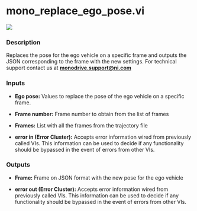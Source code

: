 # mono_replace_ego_pose.vi

<p class="img_container">
<img class="lg_img" src="../mono_replace_ego_pose.png"/>
</p>

### Description

Replaces the pose for the ego vehicle on a specific frame and outputs the JSON corresponding to the frame with the new settings. 
For technical support contact us at <b>monodrive.support@ni.com</b> 

### Inputs

- **Ego pose:**  Values to replace the pose of the ego vehicle on a specific frame.
 

- **Frame number:** Frame number to obtain from the list of frames

- **Frames:**  List with all the frames from the trajectory file

- **error in (Error Cluster):** Accepts error information wired from previously called VIs. This information can be used to decide if any functionality should be bypassed in the event of errors from other VIs. 

### Outputs

- **Frame:**  Frame on JSON format with the new pose for the ego vehicle

- **error out (Error Cluster):** Accepts error information wired from previously called VIs. This information can be used to decide if any functionality should be bypassed in the event of errors from other VIs. 

<p>&nbsp;</p>
